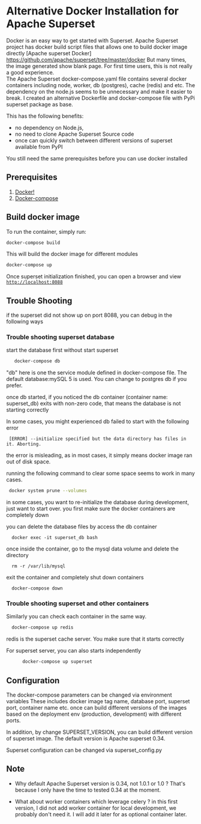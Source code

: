 <!--
Licensed to the Apache Software Foundation (ASF) under one
or more contributor license agreements.  See the NOTICE file
distributed with this work for additional information
regarding copyright ownership.  The ASF licenses this file
to you under the Apache License, Version 2.0 (the
"License"); you may not use this file except in compliance
with the License.  You may obtain a copy of the License at

  http://www.apache.org/licenses/LICENSE-2.0

Unless required by applicable law or agreed to in writing,
software distributed under the License is distributed on an
"AS IS" BASIS, WITHOUT WARRANTIES OR CONDITIONS OF ANY
KIND, either express or implied.  See the License for the
specific language governing permissions and limitations
under the License.
-->

# Alternative Docker Installation for Apache Superset

Docker is an easy way to get started with Superset. 
Apache Superset project has docker build script files that allows one to build docker image directly 
[Apache superset Docker] https://github.com/apache/superset/tree/master/docker
But many times, the image generated show blank page. For first time users, this is not really a good experience.  
The Apache Superset docker-compose.yaml file contains several docker containers
including node, worker, db (postgres), cache (redis) and etc. The dependency on the node.js seems to be unnecessary 
and make it easier to break. I created an alternative Dockerfile and docker-compose file 
with PyPi superset package as base. 

This has the following benefits: 
* no dependency on Node.js, 
* no need to clone Apache Superset Source code
* once can quickly switch between different versions of superset available from PyPI 
   
You still need the same prerequisites before you can use docker installed 
## Prerequisites

1. [Docker!](https://www.docker.com/get-started)
2. [Docker-compose](https://docs.docker.com/compose/install/)

## Build docker image

To run the container, simply run:

```bash
docker-compose build  
```
This will build the docker image for different modules

```bash
docker-compose up
```
Once superset initialization finished, 
you can open a browser and view [`http://localhost:8088`](http://localhost:8088)

## Trouble Shooting
if the superset did not show up on port 8088, you can debug in the following ways

### Trouble shooting superset database

  start the database first without start superset
  
```Bash
   docker-compose db
```
  "db" here is one the service module defined in docker-compose file. The default database:mySQL 5 is used. 
  You can change to postgres db if you prefer. 
  
  once db started, if you noticed the db container (container name: superset_db) exits with non-zero code,
  that means the database is not starting correctly
  
  In some cases, you might experienced db failed to start with the following error
  
  ```
   [ERROR] --initialize specified but the data directory has files in it. Aborting.
  ```
  the error is misleading, as in most cases, it simply means docker image ran out of disk space. 
  
  running the following command to clear some space seems to work in many cases. 
  
  ```Bash
   docker system prune --volumes     
  ```

  in some cases, you want to re-initialize the database during development, just want to start over.
  you first make sure the docker containers are completely down
  
  you can delete the database files by access the db container 
  
  ```
    docker exec -it superset_db bash
  ```
  once inside the container, go to the mysql data volume and delete the directory
  ```
    rm -r /var/lib/mysql
  ```
  exit the container and completely shut down containers
  
  ```
    docker-compose down
  ``` 
  
   
   
### Trouble shooting superset and other containers

   Similarly you can check each container in the same way. 
   
   ```Bash
     docker-compose up redis
   ```
   redis is the superset cache server. You make sure that it starts correctly
   
   For superset server, you can also starts independently
   
  ```Bash
        docker-compose up superset
  ``` 


   
## Configuration

   The docker-compose parameters can be changed via environment variables
   These includes docker image tag name, database port, superset port, container name etc. 
   once can build different versions of the images based on the deployment env (production, development)
   with different ports. 
   
   In addition, by change SUPERSET_VERSION, you can build different version of superset image.
   The default version is Apache superset 0.34. 
   
   Superset configuration can be changed via superset_config.py 
   
## Note

 * Why default Apache Superset version is 0.34, not 1.0.1 or 1.0 ? 
   That's because I only have the time to tested 0.34 at the moment.
   
 * What about worker containers which leverage celery ?
   in this first version, I did not add worker container
   for local development, we probably don't need it.
   I will add it later for as optional container later.   
         
   
